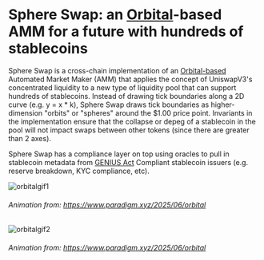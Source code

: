 # Sphere Swap: an [Orbital](https://www.paradigm.xyz/2025/06/orbital)-based AMM for a future with hundreds of stablecoins

Sphere Swap is a cross-chain implementation of an [Orbital-based](https://www.paradigm.xyz/2025/06/orbital) Automated Market Maker (AMM) that applies the concept of UniswapV3's concentrated liquidity to a new type of liquidity pool that can support hundreds of stablecoins. Instead of drawing tick boundaries along a 2D curve (e.g. y = x * k), Sphere Swap draws tick boundaries as higher-dimension "orbits" or "spheres" around the $1.00 price point. Invariants in the implementation ensure that the collapse or depeg of a stablecoin in the pool will not impact swaps between other tokens (since there are greater than 2 axes).

Sphere Swap has a compliance layer on top using oracles to pull in stablecoin metadata from [GENIUS Act](https://en.wikipedia.org/wiki/GENIUS_Act) Compliant stablecoin issuers (e.g. reserve breakdown, KYC compliance, etc). 

![orbitalgif1](https://raw.githubusercontent.com/leeederek/sphere-swap/main/media/orbital-gif-1.gif) 
###### *Animation from: https://www.paradigm.xyz/2025/06/orbital*

![orbitalgif2](https://raw.githubusercontent.com/leeederek/sphere-swap/main/media/orbital-gif-2.gif) 
###### *Animation from: https://www.paradigm.xyz/2025/06/orbital*
